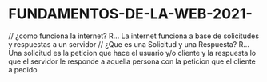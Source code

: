 # FUNDAMENTOS-DE-LA-WEB-2021-
//
¿como funciona la internet?
R... La internet funciona a base de solicitudes y respuestas a un servidor
//
¿Que es una Solicitud y una Respuesta?
R... Una solicitud es la peticion que hace el usuario y/o cliente y la respuesta lo que el servidor le responde a aquella persona con la peticion que el cliente a pedido 